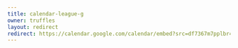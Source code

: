 ```yaml
---
title: calendar-league-g
owner: truffles
layout: redirect
redirect: https://calendar.google.com/calendar/embed?src=df7367m7pplbr414hgf55j1cok%40group.calendar.google.com&mode=AGENDA
---
```

